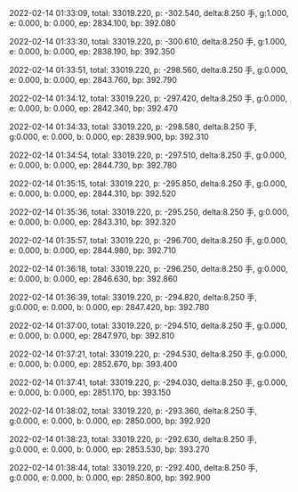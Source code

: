2022-02-14 01:33:09, total: 33019.220, p: -302.540, delta:8.250 手, g:1.000, e: 0.000, b: 0.000, ep: 2834.100, bp: 392.080

2022-02-14 01:33:30, total: 33019.220, p: -300.610, delta:8.250 手, g:1.000, e: 0.000, b: 0.000, ep: 2838.190, bp: 392.350

2022-02-14 01:33:51, total: 33019.220, p: -298.560, delta:8.250 手, g:0.000, e: 0.000, b: 0.000, ep: 2843.760, bp: 392.790

2022-02-14 01:34:12, total: 33019.220, p: -297.420, delta:8.250 手, g:0.000, e: 0.000, b: 0.000, ep: 2842.340, bp: 392.470

2022-02-14 01:34:33, total: 33019.220, p: -298.580, delta:8.250 手, g:0.000, e: 0.000, b: 0.000, ep: 2839.900, bp: 392.310

2022-02-14 01:34:54, total: 33019.220, p: -297.510, delta:8.250 手, g:0.000, e: 0.000, b: 0.000, ep: 2844.730, bp: 392.780

2022-02-14 01:35:15, total: 33019.220, p: -295.850, delta:8.250 手, g:0.000, e: 0.000, b: 0.000, ep: 2844.310, bp: 392.520

2022-02-14 01:35:36, total: 33019.220, p: -295.250, delta:8.250 手, g:0.000, e: 0.000, b: 0.000, ep: 2843.310, bp: 392.320

2022-02-14 01:35:57, total: 33019.220, p: -296.700, delta:8.250 手, g:0.000, e: 0.000, b: 0.000, ep: 2844.980, bp: 392.710

2022-02-14 01:36:18, total: 33019.220, p: -296.250, delta:8.250 手, g:0.000, e: 0.000, b: 0.000, ep: 2846.630, bp: 392.860

2022-02-14 01:36:39, total: 33019.220, p: -294.820, delta:8.250 手, g:0.000, e: 0.000, b: 0.000, ep: 2847.420, bp: 392.780

2022-02-14 01:37:00, total: 33019.220, p: -294.510, delta:8.250 手, g:0.000, e: 0.000, b: 0.000, ep: 2847.970, bp: 392.810

2022-02-14 01:37:21, total: 33019.220, p: -294.530, delta:8.250 手, g:0.000, e: 0.000, b: 0.000, ep: 2852.670, bp: 393.400

2022-02-14 01:37:41, total: 33019.220, p: -294.030, delta:8.250 手, g:0.000, e: 0.000, b: 0.000, ep: 2851.170, bp: 393.150

2022-02-14 01:38:02, total: 33019.220, p: -293.360, delta:8.250 手, g:0.000, e: 0.000, b: 0.000, ep: 2850.000, bp: 392.920

2022-02-14 01:38:23, total: 33019.220, p: -292.630, delta:8.250 手, g:0.000, e: 0.000, b: 0.000, ep: 2853.530, bp: 393.270

2022-02-14 01:38:44, total: 33019.220, p: -292.400, delta:8.250 手, g:0.000, e: 0.000, b: 0.000, ep: 2850.800, bp: 392.900